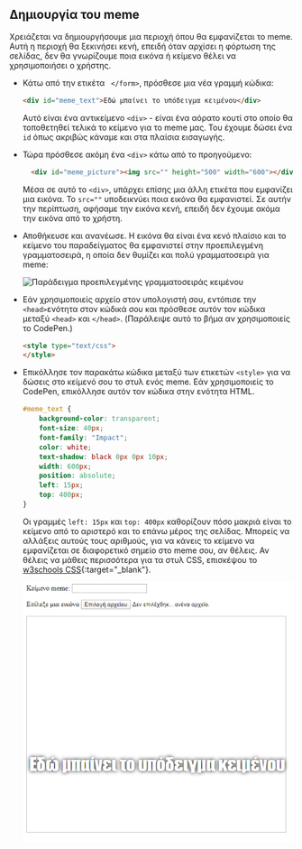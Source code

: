 ## Δημιουργία του meme

Χρειάζεται να δημιουργήσουμε μια περιοχή όπου θα εμφανίζεται το meme. Αυτή η περιοχή θα ξεκινήσει κενή, επειδή όταν αρχίσει η φόρτωση της σελίδας, δεν θα γνωρίζουμε ποια εικόνα ή κείμενο θέλει να χρησιμοποιήσει ο χρήστης.

- Κάτω από την ετικέτα ` </form>`, πρόσθεσε μια νέα γραμμή κώδικα:

  ```html
  <div id="meme_text">Εδώ μπαίνει το υπόδειγμα κειμένου</div>
  ```

  Αυτό είναι ένα αντικείμενο `<div>` - είναι ένα αόρατο κουτί στο οποίο θα τοποθετηθεί τελικά το κείμενο για το meme μας. Του έχουμε δώσει ένα `id` όπως ακριβώς κάναμε και στα πλαίσια εισαγωγής.

- Τώρα πρόσθεσε ακόμη ένα `<div>` κάτω από το προηγούμενο:

  ```html
    <div id="meme_picture"><img src="" height="500" width="600"></div>
    ```

    Μέσα σε αυτό το `<div>`, υπάρχει επίσης μια άλλη ετικέτα που εμφανίζει μια εικόνα. Το `src=""` υποδεικνύει ποια εικόνα θα εμφανιστεί. Σε αυτήν την περίπτωση, αφήσαμε την εικόνα κενή, επειδή δεν έχουμε ακόμα την εικόνα από το χρήστη.

- Αποθήκευσε και ανανέωσε. Η εικόνα θα είναι ένα κενό πλαίσιο και το κείμενο του παραδείγματος θα εμφανιστεί στην προεπιλεγμένη γραμματοσειρά, η οποία δεν θυμίζει και πολύ γραμματοσειρά για meme:

    ![Παράδειγμα προεπιλεγμένης γραμματοσειράς κειμένου](images/example-text-default.png)

- Εάν χρησιμοποιείς αρχείο στον υπολογιστή σου, εντόπισε την `<head>`ενότητα στον κώδικά σου και πρόσθεσε αυτόν τον κώδικα μεταξύ `<head>` και `</head>`. (Παράλειψε αυτό το βήμα αν χρησιμοποιείς το CodePen.)

  ```html
  <style type="text/css">
  </style>
  ```

- Επικόλλησε τον παρακάτω κώδικα μεταξύ των ετικετών `<style>` για να δώσεις στο κείμενό σου το στυλ ενός meme. Εάν χρησιμοποιείς το CodePen, επικόλλησε αυτόν τον κώδικα στην ενότητα HTML.

    ```css
    #meme_text {
        background-color: transparent;
        font-size: 40px;
        font-family: "Impact";
        color: white;
        text-shadow: black 0px 0px 10px;
        width: 600px;
        position: absolute;
        left: 15px;
        top: 400px;
    }
    ```

  Οι γραμμές `left: 15px` και `top: 400px` καθορίζουν πόσο μακριά είναι το κείμενο από το αριστερό και το επάνω μέρος της σελίδας. Μπορείς να αλλάξεις αυτούς τους αριθμούς, για να κάνεις το κείμενο να εμφανίζεται σε διαφορετικό σημείο στο meme σου, αν θέλεις. Αν θέλεις να μάθεις περισσότερα για τα στυλ CSS, επισκέψου το [w3schools CSS](http://www.w3schools.com/CSSref/){:target="_blank"}.

  ![Παράδειγμα κειμένου στο meme](images/example-text-memey.png)
